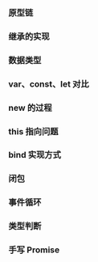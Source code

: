 ### 原型链

### 继承的实现

### 数据类型

### var、const、let 对比

### new 的过程

### this 指向问题

### bind 实现方式

### 闭包

### 事件循环

### 类型判断

### 手写 Promise

